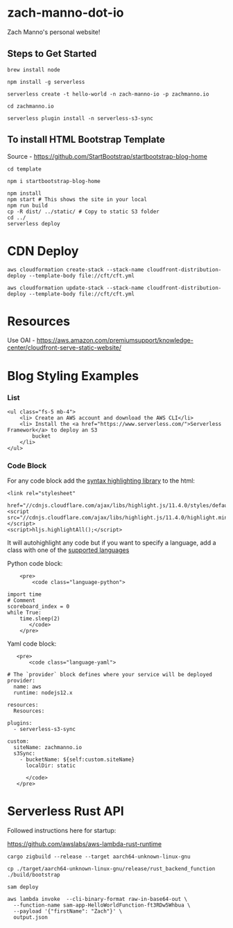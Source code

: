 # zach-manno-dot-io
Zach Manno's personal website!

## Steps to Get Started
```commandline
brew install node

npm install -g serverless

serverless create -t hello-world -n zach-manno-io -p zachmanno.io

cd zachmanno.io

serverless plugin install -n serverless-s3-sync

```

## To install HTML Bootstrap Template
Source - https://github.com/StartBootstrap/startbootstrap-blog-home
```shell
cd template

npm i startbootstrap-blog-home

npm install
npm start # This shows the site in your local
npm run build
cp -R dist/ ../static/ # Copy to static S3 folder
cd ../
serverless deploy
```

# CDN Deploy
`aws cloudformation create-stack --stack-name cloudfront-distribution-deploy --template-body file://cft/cft.yml`

`aws cloudformation update-stack --stack-name cloudfront-distribution-deploy --template-body file://cft/cft.yml`

# Resources
Use OAI - https://aws.amazon.com/premiumsupport/knowledge-center/cloudfront-serve-static-website/

# Blog Styling Examples

### List
```
<ul class="fs-5 mb-4">
    <li> Create an AWS account and download the AWS CLI</li>
    <li> Install the <a href="https://www.serverless.com/">Serverless Framework</a> to deploy an S3
        bucket
    </li>
</ul>
```

### Code Block
For any code block add the [syntax highlighting library](https://highlightjs.org/usage/) 
to the html:
```
<link rel="stylesheet"
      href="//cdnjs.cloudflare.com/ajax/libs/highlight.js/11.4.0/styles/default.min.css">
<script src="//cdnjs.cloudflare.com/ajax/libs/highlight.js/11.4.0/highlight.min.js"></script>
<script>hljs.highlightAll();</script>
```

It will autohighlight any code but if you want to specify a language, add a class with one 
of the [supported languages](https://github.com/highlightjs/highlight.js/blob/main/SUPPORTED_LANGUAGES.md) 

Python code block:
```
    <pre>
        <code class="language-python">

import time
# Comment
scoreboard_index = 0
while True:
    time.sleep(2)
       </code>
    </pre>
```

Yaml code block:
```
   <pre>
       <code class="language-yaml">

# The `provider` block defines where your service will be deployed
provider:
  name: aws
  runtime: nodejs12.x

resources:
  Resources:

plugins:
  - serverless-s3-sync

custom:
  siteName: zachmanno.io
  s3Sync:
    - bucketName: ${self:custom.siteName}
      localDir: static

      </code>
   </pre>
```

# Serverless Rust API
Followed instructions here for startup:

https://github.com/awslabs/aws-lambda-rust-runtime

```commandline
cargo zigbuild --release --target aarch64-unknown-linux-gnu

cp ./target/aarch64-unknown-linux-gnu/release/rust_backend_function ./build/bootstrap

sam deploy

aws lambda invoke  --cli-binary-format raw-in-base64-out \
  --function-name sam-app-HelloWorldFunction-ft3RDw5Whbua \
  --payload '{"firstName": "Zach"}' \
  output.json
```

